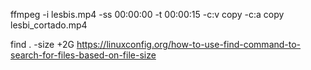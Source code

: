ffmpeg -i lesbis.mp4 -ss 00:00:00 -t 00:00:15 -c:v copy -c:a copy lesbi_cortado.mp4

find . -size +2G
https://linuxconfig.org/how-to-use-find-command-to-search-for-files-based-on-file-size

